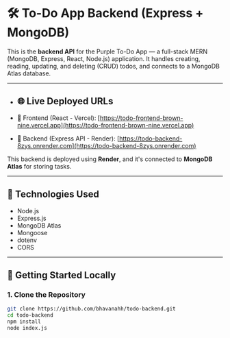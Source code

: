 # 🛠️ To-Do App Backend (Express + MongoDB)

This is the **backend API** for the Purple To-Do App — a full-stack MERN (MongoDB, Express, React, Node.js) application. It handles creating, reading, updating, and deleting (CRUD) todos, and connects to a MongoDB Atlas database.

---


- ## 🌐 Live Deployed URLs

- 🔗 Frontend (React - Vercel): [https://todo-frontend-brown-nine.vercel.app](https://todo-frontend-brown-nine.vercel.app)
- 🔗 Backend (Express API - Render): [https://todo-backend-8zys.onrender.com](https://todo-backend-8zys.onrender.com)


This backend is deployed using **Render**, and it's connected to **MongoDB Atlas** for storing tasks.

---

## 🧰 Technologies Used

- Node.js
- Express.js
- MongoDB Atlas
- Mongoose
- dotenv
- CORS

---

## 🚀 Getting Started Locally

### 1. Clone the Repository

```bash
git clone https://github.com/bhavanahh/todo-backend.git
cd todo-backend
npm install
node index.js

